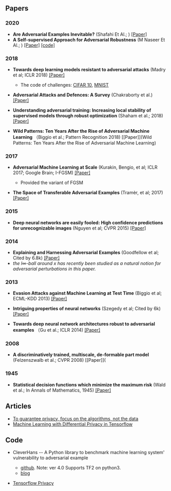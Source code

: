 

## Papers

### 2020

* **Are Adversarial Examples Inevitable?** (Shafahi Et Al.; ) [[Paper]](Https://Arxiv.Org/Pdf/1809.02104.Pdf)
* **A Self-supervised Approach for Adversarial Robustness** (M Naseer Et Al.; ) [[Paper]](https://arxiv.org/pdf/2006.04924.pdf) [[code]](https://github.com/Muzammal-Naseer/NRP)

### 2018

* **Towards deep learning models resistant to adversarial attacks** (Madry et al; ICLR 2018) [[Paper]](https://arxiv.org/pdf/1706.06083.pdf)
  * The code of challenges: [CIFAR 10](https://github.com/MadryLab/cifar10_challenge), [MNIST](https://github.com/MadryLab/mnist_challenge)

* **Adversarial Attacks and Defences: A Survey** (Chakraborty et al.) [[Paper]](https://arxiv.org/pdf/1810.00069.pdf)

* **Understanding adversarial training: Increasing local stability of supervised models through robust optimization** (Shaham et al.; 2018) [[Paper]](https://arxiv.org/pdf/1511.05432.pdf)

* **Wild Patterns: Ten Years After the Rise of Adversarial Machine Learning** （Biggio et al.; Pattern Recognition 2018) [[Paper]](Wild Patterns: Ten Years After the Rise of Adversarial Machine Learning)
### 2017

* **Adversarial Machine Learning at Scale** (Kurakin, Bengio, et al; ICLR 2017; Google Brain; I-FGSM) [[Paper]](https://arxiv.org/pdf/1611.01236.pdf)
  * Provided the variant of FGSM

* **The Space of Transferable Adversarial Examples** (Tramèr, et al; 2017) [[Paper]](https://arxiv.org/pdf/1704.03453.pdf)

### 2015

* **Deep neural networks are easily fooled: High confidence predictions for unrecognizable images** (Nguyen et al; CVPR 2015) [[Paper]](https://arxiv.org/pdf/1412.1897.pdf)

### 2014

* **Explaining and Harnessing Adversarial Examples** (Goodfellow et al; Cited by 6.8k) [[Paper]](https://arxiv.org/pdf/1412.6572.pdf)
 * *the l∞-ball around x has recently been studied as a natural notion for adversarial perturbations in this paper.*

### 2013

* **Evasion Attacks against Machine Learning at Test Time** (Biggio et al; ECML-KDD 2013) [[Paper]](https://arxiv.org/pdf/1708.06131)

* **Intriguing properties of neural networks** (Szegedy et al; Cited by 6k) [[Paper]](https://arxiv.org/pdf/1312.6199.pdf)

* **Towards deep neural network architectures robust to adversarial examples** （Gu et al.; ICLR 2014) [[Paper]](https://arxiv.org/pdf/1412.5068.pdf)

### 2008

* **A discriminatively trained, multiscale, de-formable part model** (Felzenszwalb et al.; CVPR 2008) [[Paper]](

### 1945

* **Statistical decision functions which minimize the maximum risk** (Wald et al.; In Annals of Mathematics, 1945) [[Paper]](https://booksc.xyz/book/32516015/33b0de)

## Articles

* [To guarantee privacy, focus on the algorithms, not the data](http://www.cleverhans.io/2021/01/14/privacy-focus-algorithms.html)
* [Machine Learning with Differential Privacy in Tensorflow](http://www.cleverhans.io/privacy/2019/03/26/machine-learning-with-differential-privacy-in-tensorflow.html)

## Code

* CleverHans -- A Python library to benchmark machine learning system' vulnerability to adversarial example
  * [github](https://github.com/cleverhans-lab/cleverhans). Note: ver 4.0 Supports TF2 on python3.
  * [blog](http://www.cleverhans.io)

* [Tensorflow Privacy](https://github.com/tensorflow/privacy)

